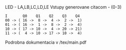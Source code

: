 
LED - LA,LB,LC,LD,LE
Vstupy generovane citacom - (0-3)

    I       Q0    Q1    Q2    Q3    Q4
    00 -> ( 16 ->  8 ->  4 ->  2 ->  1)  
    01 -> ( 16 ->  1 ->  8 ->  2 ->  4) 
    10 -> ( 17 -> 10 ->  4 -> 20 -> 21)  
    11 -> (  4 -> 10 -> 17 -> 10 ->  4)  
  
Podrobna dokumentacia v /tex/main.pdf
